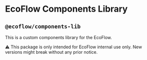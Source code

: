 # EcoFlow Components Library

## `@ecoflow/components-lib`

This is a custom components library for the EcoFlow.

⚠️ This package is only intended for EcoFlow internal use only. New versions might break without any prior notice.
